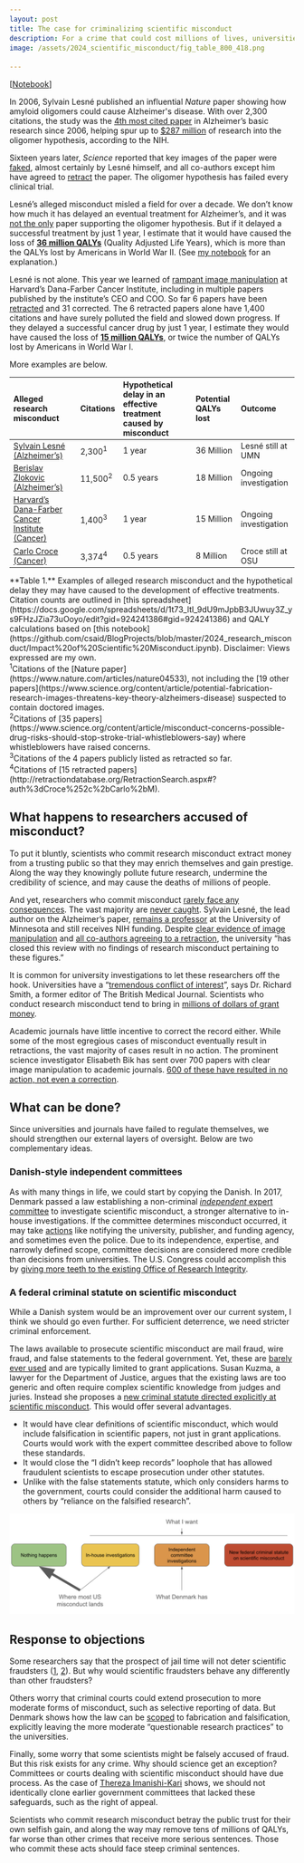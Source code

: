 ```yaml
---
layout: post
title: The case for criminalizing scientific misconduct
description: For a crime that could cost millions of lives, universities have failed to police themselves
image: /assets/2024_scientific_misconduct/fig_table_800_418.png

---
```



[[Notebook](https://github.com/csaid/BlogProjects/blob/master/2024_research_misconduct/Impact%20of%20Scientific%20Misconduct.ipynb)]

In 2006, Sylvain Lesné published an influential *Nature* paper showing how amyloid oligomers could cause Alzheimer's disease. With over 2,300 citations, the study was the [4th most cited paper](https://www.science.org/content/article/potential-fabrication-research-images-threatens-key-theory-alzheimers-disease) in Alzheimer’s basic research since 2006, helping spur up to [$287 million](https://www.science.org/content/article/potential-fabrication-research-images-threatens-key-theory-alzheimers-disease) of research into the oligomer hypothesis, according to the NIH.  

Sixteen years later, *Science* reported that key images of the paper were [faked](https://www.science.org/content/article/potential-fabrication-research-images-threatens-key-theory-alzheimers-disease), almost certainly by Lesné himself, and all co-authors except him have agreed to [retract](https://www.science.org/content/article/researchers-plan-retract-landmark-alzheimers-paper-containing-doctored-images) the paper. The oligomer hypothesis has failed every clinical trial.

Lesné’s alleged misconduct misled a field for over a decade. We don’t know how much it has delayed an eventual treatment for Alzheimer’s, and it was [not the only](https://www.science.org/content/blog-post/faked-beta-amyloid-data-what-does-it-mean) paper supporting the oligomer hypothesis. But if it delayed a successful treatment by just 1 year, I estimate that it would have caused the loss of [**36 million QALYs**](https://github.com/csaid/BlogProjects/blob/master/2024_research_misconduct/Impact%20of%20Scientific%20Misconduct.ipynb) (Quality Adjusted Life Years), which is more than the QALYs lost by Americans in World War II. (See [my notebook](https://github.com/csaid/BlogProjects/blob/master/2024_research_misconduct/Impact%20of%20Scientific%20Misconduct.ipynb) for an explanation.)

Lesné is not alone. This year we learned of [rampant image manipulation](https://www.vox.com/future-perfect/24086809/fake-cancer-research-data-scientific-fraud) at Harvard’s Dana-Farber Cancer Institute, including in multiple papers published by the institute’s CEO and COO. So far 6 papers have been [retracted](https://www.statnews.com/2024/01/22/dana-farber-research-retractions-corrections/) and 31 corrected. The 6 retracted papers alone have 1,400 citations and have surely polluted the field and slowed down progress. If they delayed a successful cancer drug by just 1 year, I estimate they would have caused the loss of [**15 million QALYs**](https://github.com/csaid/BlogProjects/blob/master/2024_research_misconduct/Impact%20of%20Scientific%20Misconduct.ipynb), or twice the number of QALYs lost by Americans in World War I. 

More examples are below.


|Alleged research misconduct|Citations|Hypothetical delay in an effective treatment caused by misconduct|Potential QALYs lost|Outcome|
|:-------|:--------|:--------|:--------|:--------|
|[Sylvain Lesné (Alzheimer’s)](https://www.science.org/content/article/potential-fabrication-research-images-threatens-key-theory-alzheimers-disease)|2,300<sup>1</sup>|1 year|36 Million|Lesné still at UMN|
|[Berislav Zlokovic (Alzheimer’s)](https://www.science.org/content/article/misconduct-concerns-possible-drug-risks-should-stop-stroke-trial-whistleblowers-say)|11,500<sup>2</sup>|0.5 years|18 Million|Ongoing investigation|
|[Harvard’s Dana-Farber Cancer Institute (Cancer)](https://www.vox.com/future-perfect/24086809/fake-cancer-research-data-scientific-fraud)|1,400<sup>3</sup>|1 year|15 Million|Ongoing investigation|
|[Carlo Croce (Cancer)](https://www.nytimes.com/2017/03/08/science/cancer-carlo-croce.html)|3,374<sup>4</sup>|0.5 years|8 Million|Croce still at OSU|


<div class="caption">
**Table 1.** Examples of alleged research misconduct and the hypothetical delay they may have caused to the development of effective treatments. Citation counts are outlined in [this spreadsheet](https://docs.google.com/spreadsheets/d/1t73_ltI_9dU9mJpbB3JUwuy3Z_ys9FHzJZia73uOoyo/edit?gid=924241386#gid=924241386) and QALY calculations based on [this notebook](https://github.com/csaid/BlogProjects/blob/master/2024_research_misconduct/Impact%20of%20Scientific%20Misconduct.ipynb). Disclaimer: Views expressed are my own.
<br><sup>1</sup>Citations of the [Nature paper](https://www.nature.com/articles/nature04533), not including the [19 other papers](https://www.science.org/content/article/potential-fabrication-research-images-threatens-key-theory-alzheimers-disease) suspected to contain doctored images.
<br><sup>2</sup>Citations of [35 papers](https://www.science.org/content/article/misconduct-concerns-possible-drug-risks-should-stop-stroke-trial-whistleblowers-say) where whistleblowers have raised concerns.
<br><sup>3</sup>Citations of the 4 papers publicly listed as retracted so far.
<br><sup>4</sup>Citations of [15 retracted papers](http://retractiondatabase.org/RetractionSearch.aspx#?auth%3dCroce%252c%2bCarlo%2bM).
</div>

## What happens to researchers accused of misconduct?
To put it bluntly, scientists who commit research misconduct extract money from a trusting public so that they may enrich themselves and gain prestige. Along the way they knowingly pollute future research, undermine the credibility of science, and may cause the deaths of millions of people. 

And yet, researchers who commit misconduct [rarely face any consequences](https://www.nytimes.com/2014/07/11/opinion/crack-down-on-scientific-fraudsters.html). The vast majority are [never caught](https://www.theguardian.com/commentisfree/2023/aug/09/scientific-misconduct-retraction-watch). Sylvain Lesné, the lead author on the Alzheimer’s paper, [remains a professor](https://www.science.org/content/article/researchers-plan-retract-landmark-alzheimers-paper-containing-doctored-images) at the University of Minnesota and still receives NIH funding. Despite [clear evidence of image manipulation](https://www.science.org/content/article/potential-fabrication-research-images-threatens-key-theory-alzheimers-disease) and [all co-authors agreeing to a retraction](https://www.science.org/content/article/researchers-plan-retract-landmark-alzheimers-paper-containing-doctored-images), the university “has closed this review with no findings of research misconduct pertaining to these figures.” 

It is common for university investigations to let these researchers off the hook. Universities have a “[tremendous conflict of interest](https://www.nytimes.com/2017/03/08/science/cancer-carlo-croce.html)”, says Dr. Richard Smith, a former editor of The British Medical Journal. Scientists who conduct research misconduct tend to bring in [millions of dollars of grant money](https://journals.sagepub.com/doi/abs/10.1111/j.1748-720X.2005.tb00498.x). 

Academic journals have little incentive to correct the record either. While some of the most egregious cases of misconduct eventually result in retractions, the vast majority of cases result in no action. The prominent science investigator Elisabeth Bik has sent over 700 papers with clear image manipulation to academic journals. [600 of these have resulted in no action, not even a correction](https://www.nytimes.com/2017/03/08/science/cancer-carlo-croce.html). 

## What can be done?
Since universities and journals have failed to regulate themselves, we should strengthen our external layers of oversight. Below are two complementary ideas.

### Danish-style independent committees
As with many things in life, we could start by copying the Danish. In 2017, Denmark passed a law establishing a non-criminal [*independent* expert committee](https://ufm.dk/en/research-and-innovation/councils-and-commissions/The-Danish-Board-on-Research-Misconduct) to investigate scientific misconduct, a stronger alternative to in-house investigations. If the committee determines misconduct occurred, it may take [actions](https://dg.dk/en/research-integrity/) like notifying the university, publisher, and funding agency, and sometimes even the police. Due to its independence, expertise, and narrowly defined scope, committee decisions are considered more credible than decisions from universities. The U.S. Congress could accomplish this by [giving more teeth to the existing Office of Research Integrity](https://www.nytimes.com/2014/07/11/opinion/crack-down-on-scientific-fraudsters.html).  

### A federal criminal statute on scientific misconduct
While a Danish system would be an improvement over our current system, I think we should go even further. For sufficient deterrence, we need stricter criminal enforcement.

The laws available to prosecute scientific misconduct are mail fraud, wire fraud, and false statements to the federal government. Yet, these are [barely ever used](https://en.wikipedia.org/wiki/List_of_scientific_misconduct_incidents) and are typically limited to grant applications. Susan Kuzma, a lawyer for the Department of Justice, argues that the existing laws are too generic and often require complex scientific knowledge from judges and juries. Instead she proposes a [new criminal statute directed explicitly at scientific misconduct](https://repository.law.umich.edu/cgi/viewcontent.cgi?article=1738&context=mjlr). This would offer several advantages.

* It would have clear definitions of scientific misconduct, which would include falsification in scientific papers, not just in grant applications. Courts would work with the expert committee described above to follow these standards.
* It would close the “I didn’t keep records” loophole that has allowed fraudulent scientists to escape prosecution under other statutes.
* Unlike with the false statements statute, which only considers harms to the government, courts could consider the additional harm caused to others by “reliance on the falsified research”.


<img src="/assets/2024_scientific_misconduct/fig1.png">

## Response to objections
Some researchers say that the prospect of jail time will not deter scientific fraudsters ([1](https://journals.sagepub.com/doi/pdf/10.1177/1745691612460687), [2](https://ecommons.aku.edu/cgi/viewcontent.cgi?article=1192&context=pakistan_fhs_mc_women_childhealth_paediatr)). But why would scientific fraudsters behave any differently than other fraudsters?

Others worry that criminal courts could extend prosecution to more moderate forms of misconduct, such as selective reporting of data. But Denmark shows how the law can be [scoped](https://ufm.dk/en/research-and-innovation/councils-and-commissions/The-Danish-Board-on-Research-Misconduct) to fabrication and falsification, explicitly leaving the more moderate “questionable research practices” to the universities.

Finally, some worry that some scientists might be falsely accused of fraud. But this risk exists for any crime. Why should science get an exception? Committees or courts dealing with scientific misconduct should have due process. As the case of [Thereza Imanishi-Kari](https://en.wikipedia.org/wiki/Thereza_Imanishi-Kari) shows, we should not identically clone earlier government committees that lacked these safeguards, such as the right of appeal.

Scientists who commit research misconduct betray the public trust for their own selfish gain, and along the way may remove tens of millions of QALYs, far worse than other crimes that receive more serious sentences. Those who commit these acts should face steep criminal sentences. 

